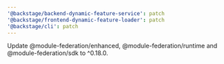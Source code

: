 ```yaml
---
'@backstage/backend-dynamic-feature-service': patch
'@backstage/frontend-dynamic-feature-loader': patch
'@backstage/cli': patch
---
```


Update @module-federation/enhanced, @module-federation/runtime and @module-federation/sdk to ^0.18.0.
